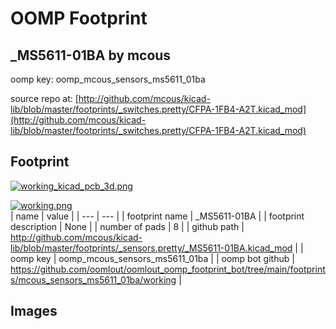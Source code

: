 # OOMP Footprint  
## _MS5611-01BA  by mcous  
  
oomp key: oomp_mcous_sensors_ms5611_01ba  
  
source repo at: [http://github.com/mcous/kicad-lib/blob/master/footprints/_switches.pretty/CFPA-1FB4-A2T.kicad_mod](http://github.com/mcous/kicad-lib/blob/master/footprints/_switches.pretty/CFPA-1FB4-A2T.kicad_mod)  
## Footprint  
  
[![working_kicad_pcb_3d.png](working_kicad_pcb_3d_600.png)](working_kicad_pcb_3d.png)  
  
[![working.png](working_600.png)](working.png)  
| name | value | 
| --- | --- | 
| footprint name | _MS5611-01BA | 
| footprint description | None | 
| number of pads | 8 | 
| github path | http://github.com/mcous/kicad-lib/blob/master/footprints/_sensors.pretty/_MS5611-01BA.kicad_mod | 
| oomp key | oomp_mcous_sensors_ms5611_01ba | 
| oomp bot github | https://github.com/oomlout/oomlout_oomp_footprint_bot/tree/main/footprints/mcous_sensors_ms5611_01ba/working | 
## Images  

